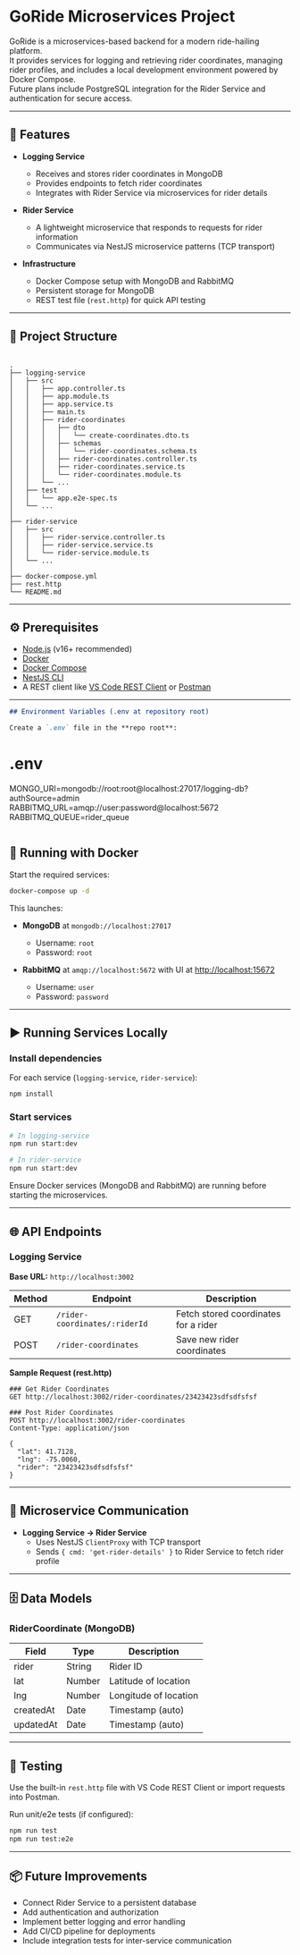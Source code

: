 # GoRide Microservices Project

GoRide is a microservices-based backend for a modern ride-hailing platform.  
It provides services for logging and retrieving rider coordinates, managing rider profiles,
and includes a local development environment powered by Docker Compose.  
Future plans include PostgreSQL integration for the Rider Service and authentication for secure access.

---

## 🚀 Features

- **Logging Service**
  - Receives and stores rider coordinates in MongoDB
  - Provides endpoints to fetch rider coordinates
  - Integrates with Rider Service via microservices for rider details

- **Rider Service**
  - A lightweight microservice that responds to requests for rider information
  - Communicates via NestJS microservice patterns (TCP transport)

- **Infrastructure**
  - Docker Compose setup with MongoDB and RabbitMQ
  - Persistent storage for MongoDB
  - REST test file (`rest.http`) for quick API testing

---

## 📂 Project Structure

```

.
├── logging-service
│   ├── src
│   │   ├── app.controller.ts
│   │   ├── app.module.ts
│   │   ├── app.service.ts
│   │   ├── main.ts
│   │   ├── rider-coordinates
│   │   │   ├── dto
│   │   │   │   └── create-coordinates.dto.ts
│   │   │   ├── schemas
│   │   │   │   └── rider-coordinates.schema.ts
│   │   │   ├── rider-coordinates.controller.ts
│   │   │   ├── rider-coordinates.service.ts
│   │   │   └── rider-coordinates.module.ts
│   │   └── ...
│   ├── test
│   │   └── app.e2e-spec.ts
│   └── ...
│
├── rider-service
│   ├── src
│   │   ├── rider-service.controller.ts
│   │   ├── rider-service.service.ts
│   │   └── rider-service.module.ts
│   └── ...
│
├── docker-compose.yml
├── rest.http
└── README.md

```

---

## ⚙️ Prerequisites

- [Node.js](https://nodejs.org/) (v16+ recommended)
- [Docker](https://www.docker.com/)
- [Docker Compose](https://docs.docker.com/compose/)
- [NestJS CLI](https://docs.nestjs.com/cli/overview)
- A REST client like [VS Code REST Client](https://marketplace.visualstudio.com/items?itemName=humao.rest-client) or [Postman](https://www.postman.com/)

---

```markdown
## Environment Variables (.env at repository root)

Create a `.env` file in the **repo root**:
```

# .env

MONGO_URI=mongodb://root:root@localhost:27017/logging-db?authSource=admin
RABBITMQ_URL=amqp://user:password@localhost:5672
RABBITMQ_QUEUE=rider_queue

```

```

## 🐳 Running with Docker

Start the required services:

```bash
docker-compose up -d
```

This launches:

- **MongoDB** at `mongodb://localhost:27017`
  - Username: `root`
  - Password: `root`

- **RabbitMQ** at `amqp://localhost:5672` with UI at [http://localhost:15672](http://localhost:15672)
  - Username: `user`
  - Password: `password`

---

## ▶️ Running Services Locally

### Install dependencies

For each service (`logging-service`, `rider-service`):

```bash
npm install
```

### Start services

```bash
# In logging-service
npm run start:dev

# In rider-service
npm run start:dev
```

Ensure Docker services (MongoDB and RabbitMQ) are running before starting the microservices.

---

## 🌐 API Endpoints

### Logging Service

**Base URL:** `http://localhost:3002`

| Method | Endpoint                      | Description                          |
| ------ | ----------------------------- | ------------------------------------ |
| GET    | `/rider-coordinates/:riderId` | Fetch stored coordinates for a rider |
| POST   | `/rider-coordinates`          | Save new rider coordinates           |

**Sample Request (rest.http)**

```http
### Get Rider Coordinates
GET http://localhost:3002/rider-coordinates/23423423sdfsdfsfsf

### Post Rider Coordinates
POST http://localhost:3002/rider-coordinates
Content-Type: application/json

{
  "lat": 41.7128,
  "lng": -75.0060,
  "rider": "23423423sdfsdfsfsf"
}
```

---

## 🔗 Microservice Communication

- **Logging Service → Rider Service**
  - Uses NestJS `ClientProxy` with TCP transport
  - Sends `{ cmd: 'get-rider-details' }` to Rider Service to fetch rider profile

---

## 🗄️ Data Models

### RiderCoordinate (MongoDB)

| Field     | Type   | Description           |
| --------- | ------ | --------------------- |
| rider     | String | Rider ID              |
| lat       | Number | Latitude of location  |
| lng       | Number | Longitude of location |
| createdAt | Date   | Timestamp (auto)      |
| updatedAt | Date   | Timestamp (auto)      |

---

## 🧪 Testing

Use the built-in `rest.http` file with VS Code REST Client or import requests into Postman.

Run unit/e2e tests (if configured):

```bash
npm run test
npm run test:e2e
```

---

## 📦 Future Improvements

- Connect Rider Service to a persistent database
- Add authentication and authorization
- Implement better logging and error handling
- Add CI/CD pipeline for deployments
- Include integration tests for inter-service communication

```

```
